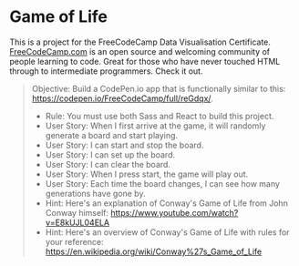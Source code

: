 # Game of Life
This is a project for the FreeCodeCamp Data Visualisation Certificate. [FreeCodeCamp.com](https://www.freecodecamp.com/) is an open source and welcoming community of people learning to code. Great for those who have never touched HTML through to intermediate programmers. Check it out.


> Objective: Build a CodePen.io app that is functionally similar to this: https://codepen.io/FreeCodeCamp/full/reGdqx/.
> - Rule: You must use both Sass and React to build this project.
> - User Story: When I first arrive at the game, it will randomly generate a board and start playing.
> - User Story: I can start and stop the board.
> - User Story: I can set up the board.
> - User Story: I can clear the board.
> - User Story: When I press start, the game will play out.
> - User Story: Each time the board changes, I can see how many generations have gone by.
> - Hint: Here's an explanation of Conway's Game of Life from John Conway himself: https://www.youtube.com/watch?v=E8kUJL04ELA
> - Hint: Here's an overview of Conway's Game of Life with rules for your reference: https://en.wikipedia.org/wiki/Conway%27s_Game_of_Life
